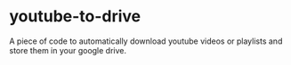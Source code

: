 # youtube-to-drive
A piece of code to automatically download youtube videos or playlists and store them in your google drive.
